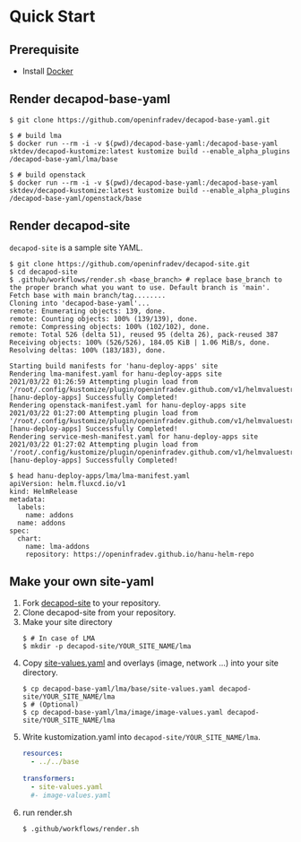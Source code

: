 # Quick Start

## Prerequisite
- Install [Docker](https://docs.docker.com/get-docker/)


## Render decapod-base-yaml
```console
$ git clone https://github.com/openinfradev/decapod-base-yaml.git

$ # build lma
$ docker run --rm -i -v $(pwd)/decapod-base-yaml:/decapod-base-yaml sktdev/decapod-kustomize:latest kustomize build --enable_alpha_plugins /decapod-base-yaml/lma/base

$ # build openstack
$ docker run --rm -i -v $(pwd)/decapod-base-yaml:/decapod-base-yaml sktdev/decapod-kustomize:latest kustomize build --enable_alpha_plugins /decapod-base-yaml/openstack/base
```

## Render decapod-site
`decapod-site` is a sample site YAML.  
```console
$ git clone https://github.com/openinfradev/decapod-site.git
$ cd decapod-site
$ .github/workflows/render.sh <base_branch> # replace base_branch to the proper branch what you want to use. Default branch is 'main'.
Fetch base with main branch/tag........
Cloning into 'decapod-base-yaml'...
remote: Enumerating objects: 139, done.
remote: Counting objects: 100% (139/139), done.
remote: Compressing objects: 100% (102/102), done.
remote: Total 526 (delta 51), reused 95 (delta 26), pack-reused 387
Receiving objects: 100% (526/526), 184.05 KiB | 1.06 MiB/s, done.
Resolving deltas: 100% (183/183), done.

Starting build manifests for 'hanu-deploy-apps' site
Rendering lma-manifest.yaml for hanu-deploy-apps site
2021/03/22 01:26:59 Attempting plugin load from '/root/.config/kustomize/plugin/openinfradev.github.com/v1/helmvaluestransformer/HelmValuesTransformer.so'
[hanu-deploy-apps] Successfully Completed!
Rendering openstack-manifest.yaml for hanu-deploy-apps site
2021/03/22 01:27:00 Attempting plugin load from '/root/.config/kustomize/plugin/openinfradev.github.com/v1/helmvaluestransformer/HelmValuesTransformer.so'
[hanu-deploy-apps] Successfully Completed!
Rendering service-mesh-manifest.yaml for hanu-deploy-apps site
2021/03/22 01:27:02 Attempting plugin load from '/root/.config/kustomize/plugin/openinfradev.github.com/v1/helmvaluestransformer/HelmValuesTransformer.so'
[hanu-deploy-apps] Successfully Completed!

$ head hanu-deploy-apps/lma/lma-manifest.yaml
apiVersion: helm.fluxcd.io/v1
kind: HelmRelease
metadata:
  labels:
    name: addons
  name: addons
spec:
  chart:
    name: lma-addons
    repository: https://openinfradev.github.io/hanu-helm-repo
```

## Make your own site-yaml
1. Fork [decapod-site](https://github.com/openinfradev/decapod-site) to your repository.
2. Clone decapod-site from your repository.
3. Make your site directory
   ```console
   $ # In case of LMA
   $ mkdir -p decapod-site/YOUR_SITE_NAME/lma
   ```
4. Copy [site-values.yaml](https://github.com/openinfradev/decapod-base-yaml/blob/main/lma/base/site-values.yaml) and overlays (image, network ...) into your site directory.  
   ```console
   $ cp decapod-base-yaml/lma/base/site-values.yaml decapod-site/YOUR_SITE_NAME/lma
   $ # (Optional)
   $ cp decapod-base-yaml/lma/image/image-values.yaml decapod-site/YOUR_SITE_NAME/lma
   ```
5. Write kustomization.yaml into `decapod-site/YOUR_SITE_NAME/lma`.
   ```yaml
   resources:
     - ../../base
      
   transformers:
     - site-values.yaml
     #- image-values.yaml
   ```
6. run render.sh
   ```console
   $ .github/workflows/render.sh
   ```

